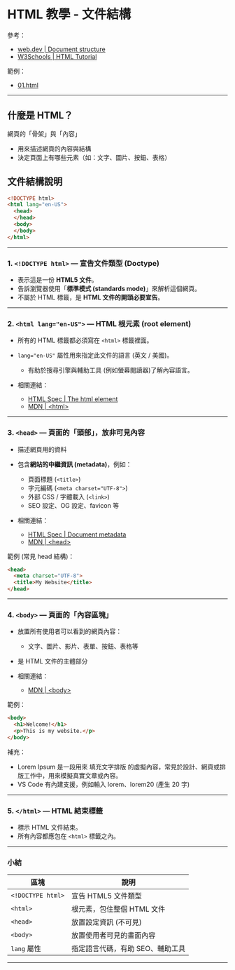 # HTML 教學 - 文件結構
參考：
* [web.dev | Document structure](https://web.dev/learn/html/document-structure)
* [W3Schools | HTML Tutorial](https://www.w3schools.com/html/default.asp)

範例：
* [01.html](../demo/01.html)

---

## 什麼是 HTML？
網頁的「骨架」與「內容」
* 用來描述網頁的內容與結構
* 決定頁面上有哪些元素（如：文字、圖片、按鈕、表格）

## 文件結構說明

```html
<!DOCTYPE html>
<html lang="en-US">
  <head>
  </head>
  <body>
  </body>
</html>
```

---

### 1. `<!DOCTYPE html>` — 宣告文件類型 (Doctype)

* 表示這是一份 **HTML5 文件**。
* 告訴瀏覽器使用「**標準模式 (standards mode)**」來解析這個網頁。
* 不屬於 HTML 標籤，是 **HTML 文件的開頭必要宣告**。

---

### 2. `<html lang="en-US">` — HTML 根元素 (root element)

* 所有的 HTML 標籤都必須寫在 `<html>` 標籤裡面。
* `lang="en-US"` 屬性用來指定此文件的語言 (英文 / 美國)。

  * 有助於搜尋引擎與輔助工具 (例如螢幕閱讀器)了解內容語言。

* 相關連結：
  * [HTML Spec | The html element](https://html.spec.whatwg.org/multipage/semantics.html#the-html-element)
  * [MDN | \<html>](https://developer.mozilla.org/en-US/docs/Web/HTML/Reference/Elements/html)

---

### 3. `<head>` — 頁面的「頭部」，放非可見內容

* 描述網頁用的資料
* 包含**網站的中繼資訊 (metadata)**，例如：

  * 頁面標題 (`<title>`)
  * 字元編碼 (`<meta charset="UTF-8">`)
  * 外部 CSS / 字體載入 (`<link>`)
  * SEO 設定、OG 設定、favicon 等

* 相關連結：
  * [HTML Spec | Document metadata](https://html.spec.whatwg.org/multipage/semantics.html#document-metadata)
  * [MDN | \<head>](https://developer.mozilla.org/en-US/docs/Web/HTML/Reference/Elements/head)

範例 (常見 head 結構)：

```html
<head>
  <meta charset="UTF-8">
  <title>My Website</title>
</head>
```

---

### 4. `<body>` — 頁面的「內容區塊」

* 放置所有使用者可以看到的網頁內容：

  * 文字、圖片、影片、表單、按鈕、表格等
* 是 HTML 文件的主體部分

* 相關連結：
  * [MDN | \<body>](https://developer.mozilla.org/en-US/docs/Web/HTML/Reference/Elements/body)

範例：

```html
<body>
  <h1>Welcome!</h1>
  <p>This is my website.</p>
</body>
```
補充：
* Lorem Ipsum 是一段用來 填充文字排版 的虛擬內容，常見於設計、網頁或排版工作中，用來模擬真實文章或內容。
* VS Code 有內建支援，例如輸入 lorem、lorem20 (產生 20 字)

---

### 5. `</html>` — HTML 結束標籤

* 標示 HTML 文件結束。
* 所有內容都應包在 `<html>` 標籤之內。

---

### 小結

| 區塊                | 說明                 |
| ----------------- | ------------------ |
| `<!DOCTYPE html>` | 宣告 HTML5 文件類型      |
| `<html>`          | 根元素，包住整個 HTML 文件   |
| `<head>`          | 放置設定資訊 (不可見)        |
| `<body>`          | 放置使用者可見的畫面內容       |
| `lang` 屬性         | 指定語言代碼，有助 SEO、輔助工具 |

---
